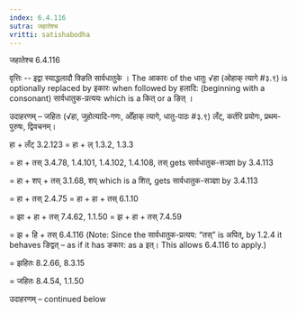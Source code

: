```yaml
---
index: 6.4.116
sutra: जहातेश्च
vritti: satishabodha
---
```



 जहातेश्च 6.4.116 

वृत्तिः -- इद्वा स्‍याद्धलादौ क्ङिति सार्वधातुके । The आकारः of the धातुः √हा (ओहाक् त्यागे #३.९) is optionally replaced by इकारः when followed by हलादि: (beginning with a consonant) सार्वधातुक-प्रत्ययः which is a कित् or a ङित् । 


उदाहरणम् – जहितः (√हा, जुहोत्यादि-गणः, ओँहाक् त्यागे, धातु-पाठः #३.९) लँट्, कर्तरि प्रयोगः, प्रथम-पुरुषः, द्विवचनम्। 


हा + लँट् 3.2.123 = हा + ल् 1.3.2, 1.3.3 

= हा + तस् 3.4.78, 1.4.101, 1.4.102, 1.4.108, तस् gets सार्वधातुक-सञ्ज्ञा by 3.4.113 

= हा + शप् + तस् 3.1.68, शप् which is a शित्, gets सार्वधातुक-सञ्ज्ञा by 3.4.113 

= हा + तस् 2.4.75 = हा + हा + तस् 6.1.10 

= झा + हा + तस् 7.4.62, 1.1.50 = झ + हा + तस् 7.4.59 

= झ + हि + तस् 6.4.116 (Note: Since the सार्वधातुक-प्रत्यय: “तस्” is अपित्, by 1.2.4 it behaves ङिद्वत् – as if it has ङकार: as a इत्। This allows 6.4.116 to apply.) 

= झहितः 8.2.66, 8.3.15 

= जहितः 8.4.54, 1.1.50 


उदाहरणम् – continued below 


